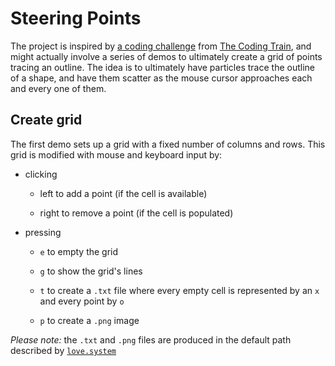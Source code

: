 # Steering Points

The project is inspired by [a coding challenge](https://youtu.be/4hA7G3gup-4) from [The Coding Train](https://thecodingtrain.com/), and might actually involve a series of demos to ultimately create a grid of points tracing an outline. The idea is to ultimately have particles trace the outline of a shape, and have them scatter as the mouse cursor approaches each and every one of them.

## Create grid

The first demo sets up a grid with a fixed number of columns and rows. This grid is modified with mouse and keyboard input by:

- clicking

  - left to add a point (if the cell is available)

  - right to remove a point (if the cell is populated)

- pressing

  - `e` to empty the grid

  - `g` to show the grid's lines

  - `t` to create a `.txt` file where every empty cell is represented by an `x` and every point by `o`

  - `p` to create a `.png` image

_Please note:_ the `.txt` and `.png` files are produced in the default path described by [`love.system`](https://love2d.org/wiki/love.filesystem)
